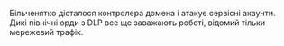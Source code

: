 Більченятко дісталося контролера домена і атакує сервісні акаунти. Дикі північні орди з DLP все ще заважають роботі, відомий тільки мережевий трафік.

